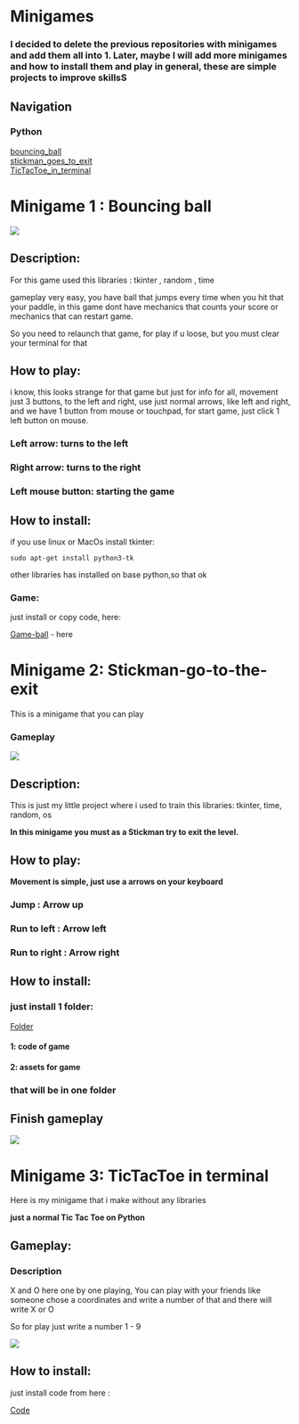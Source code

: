 # Minigames

### I decided to delete the previous repositories with minigames and add them all into 1. Later, maybe I will add more minigames and how to install them and play in general, these are simple projects to improve skillsS



## Navigation

### Python

[bouncing_ball](#minigame-1--bouncing-ball) \
[stickman_goes_to_exit](#minigame-2-stickman-go-to-the-exit) \
[TicTacToe_in_terminal](#minigame-3-tictactoe-in-terminal)



# Minigame 1 : Bouncing ball 


<img src="bouncingball/assets/ezgif-2-832d032d81.gif">

## Description:

For this game used this libraries : tkinter , random , time

gameplay very easy, you have ball that jumps every time when you hit that your paddle, in this game dont have mechanics that counts your score or mechanics that can restart game.

So you need to relaunch that game, for play if u loose, but you must clear your terminal for that

## How to play:

 i know, this looks strange for that game but just for info for all, movement just 3 buttons, to the left and right, use just normal arrows, like left and right, and we have 1 button from mouse or touchpad, for start game, just click 1 left button on mouse.

### Left arrow: turns to the left

### Right arrow: turns to the right

### Left mouse button: starting the game


## How to install:

if you use linux or MacOs install tkinter:

    sudo apt-get install python3-tk

other libraries has installed on base python,so that ok

### Game:

just install or copy code, here:

[Game-ball](bouncingball/code/poprigunchik.py) - here



# Minigame 2: Stickman-go-to-the-exit

This is a minigame that you can play 

### Gameplay

<img src="Stickman_go_to_exit/for readme/start.gif">



## Description:

This is just my little project where i used to train this libraries: tkinter, time, random, os

<b> In this minigame you must as a Stickman try to exit the level.

## How to play:

Movement is simple, just use a arrows on your keyboard</b>

### Jump : Arrow up 

### Run to left : Arrow left 

### Run to right : Arrow right


## How to install:

### just install 1 folder: 

[Folder](Stickman_go_to_exit/assets%20and%20code/)

#### 1: code of game

#### 2: assets for game

### that will be in one folder 



## Finish gameplay

<img src="Stickman_go_to_exit/for readme/finish.gif">


# Minigame 3: TicTacToe in terminal


Here is my minigame that i make without any libraries

<b>just a normal Tic Tac Toe on Python</b>


## Gameplay:

### Description
X and O here one by one playing, You can play with your friends like someone chose a coordinates and write a number of that and there will write X or O 

So for play just write a number 1 - 9

<img src="TicTacToe_in_terminal/assets/ezgif-1-3495b86694.gif">

## How to install: 

just install code from here :

[Code](TicTacToe_in_terminal/code/krestiki_noliki.py)



